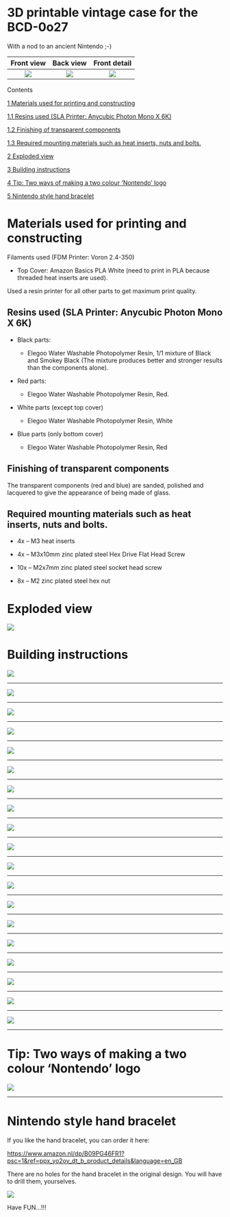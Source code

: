 # 3D printable vintage case for the BCD-0o27

With a nod to an ancient Nintendo ;-)

| Front view | Back view | Front detail |
|:---------:|:---------:|:---------:|
| <img src="./attachments/manual/media/image1.jpg" /> | <img src="./attachments/manual/media/image2.jpg" /> | <img src="./attachments/manual/media/image3.jpg" />|

Contents

[1 Materials used for printing and constructing](#materials-used-for-printing-and-constructing)

[1.1 Resins used (SLA Printer: Anycubic Photon Mono X 6K)](#resins-used-sla-printer-anycubic-photon-mono-x-6k)

[1.2 Finishing of transparent components](#finishing-of-transparent-components)

[1.3 Required mounting materials such as heat inserts, nuts and bolts.](#required-mounting-materials-such-as-heat-inserts-nuts-and-bolts.)

[2 Exploded view](#exploded-view)

[3 Building instructions](#building-instructions)

[4 Tip: Two ways of making a two colour ‘Nontendo’ logo](#tip-two-ways-of-making-a-two-colour-nontendo-logo)

[5 Nintendo style hand bracelet](#nintendo-style-hand-bracelet)

#  

# Materials used for printing and constructing

Filaments used (FDM Printer: Voron 2.4-350)

-   Top Cover: Amazon Basics PLA White (need to print in PLA because
    threaded heat inserts are used).

Used a resin printer for all other parts to get maximum print quality.

## Resins used (SLA Printer: Anycubic Photon Mono X 6K)

-   Black parts:

    -   Elegoo Water Washable Photopolymer Resin, 1/1 mixture of Black
        and Smokey Black (The mixture produces better and stronger
        results than the components alone).

-   Red parts:

    -   Elegoo Water Washable Photopolymer Resin, Red.

-   White parts (except top cover)

    -   Elegoo Water Washable Photopolymer Resin, White

-   Blue parts (only bottom cover)

    -   Elegoo Water Washable Photopolymer Resin, Red

## Finishing of transparent components

The transparent components (red and blue) are sanded, polished and
lacquered to give the appearance of being made of glass.

## Required mounting materials such as heat inserts, nuts and bolts.

-   4x – M3 heat inserts

-   4x – M3x10mm zinc plated steel Hex Drive Flat Head Screw

-   10x – M2x7mm zinc plated steel socket head screw

-   8x – M2 zinc plated steel hex nut

# Exploded view

<img src="./attachments/manual/media/image5.png" />



# Building instructions

<img src="./attachments/manual/media/image6.png" />

-----

<img src="./attachments/manual/media/image7.png" />

-----

<img src="./attachments/manual/media/image8.png" />

-----

<img src="./attachments/manual/media/image9.png" />

-----

<img src="./attachments/manual/media/image10.png" />

-----

<img src="./attachments/manual/media/image11.png" />

-----

<img src="./attachments/manual/media/image12.png" />

-----

<img src="./attachments/manual/media/image13.png" />

-----

<img src="./attachments/manual/media/image14.png" />

-----

<img src="./attachments/manual/media/image15.png" />

-----

<img src="./attachments/manual/media/image16.png" />

-----

<img src="./attachments/manual/media/image17.png" />

-----

<img src="./attachments/manual/media/image18.png" />

-----

<img src="./attachments/manual/media/image19.png" />

-----

<img src="./attachments/manual/media/image20.png" />

-----

<img src="./attachments/manual/media/image21.png" />

-----

<img src="./attachments/manual/media/image22.png" />

-----

<img src="./attachments/manual/media/image23.png" />

-----

<img src="./attachments/manual/media/image24.png" />

-----

# Tip: Two ways of making a two colour ‘Nontendo’ logo

<img src="./attachments/manual/media/image25.png" />

-----

# Nintendo style hand bracelet

If you like the hand bracelet, you can order it here:

<https://www.amazon.nl/dp/B09PG46FR1?psc=1&ref=ppx_yo2ov_dt_b_product_details&language=en_GB>

There are no holes for the hand bracelet in the original design. You
will have to drill them, yourselves.

<img src="./attachments/manual/media/image26.png" />

Have FUN…!!!

